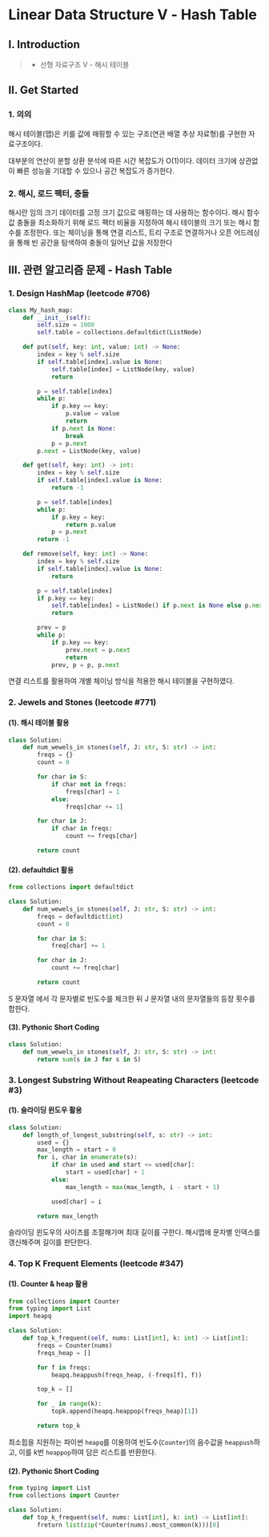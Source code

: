 # Linear Data Structure Ⅴ - Hash Table

## Ⅰ. Introduction

> - 선형 자료구조 Ⅴ - 해시 테이블

## Ⅱ. Get Started

### 1. 의의

해시 테이블(맵)은 키를 값에 매핑할 수 있는 구조(연관 배열 추상 자료형)를 구현한 자료구조이다.

대부분의 연산이 분할 상환 분석에 따른 시간 복잡도가 O(1)이다. 데이터 크기에 상관없이 빠른 성능을 기대할 수 있으나 공간 복잡도가 증가한다.

### 2. 해시, 로드 팩터, 충돌

해시란 임의 크기 데이터를 고정 크기 값으로 매핑하는 데 사용하는 함수이다. 해시 함수 값 충돌을 최소화하기 위해 로드 팩터 비율을 지정하여 해시 테이블의 크기 또는 해시 함수를 조정한다. 또는 체이닝을 통해 연결 리스트, 트리 구조로 연결하거나 오픈 어드레싱을 통해 빈 공간을 탐색하여 충돌이 일어난 값을 저장한다

## Ⅲ. 관련 알고리즘 문제 - Hash Table

### 1. Design HashMap (leetcode #706)

```python
class My_hash_map:
    def __init__(self):
        self.size = 1000
        self.table = collections.defaultdict(ListNode)

    def put(self, key: int, value: int) -> None:
        index = key % self.size
        if self.table[index].value is None:
            self.table[index] = ListNode(key, value)
            return

        p = self.table[index]
        while p:
            if p.key == key:
                p.value = value
                return
            if p.next is None:
                break
            p = p.next
        p.next = ListNode(key, value)

    def get(self, key: int) -> int:
        index = key % self.size
        if self.table[index].value is None:
            return -1

        p = self.table[index]
        while p:
            if p.key = key:
                return p.value
            p = p.next
        return -1

    def remove(self, key: int) -> None:
        index = key % self.size
        if self.table[index].value is None:
            return

        p = self.table[index]
        if p.key == key:
            self.table[index] = ListNode() if p.next is None else p.next
            return

        prev = p
        while p:
            if p.key == key:
                prev.next = p.next
                return
            prev, p = p, p.next
```

연결 리스트를 활용하여 개별 체이닝 방식을 적용한 해시 테이블을 구현하였다.

### 2. Jewels and Stones (leetcode #771)

#### (1). 해시 테이블 활용

```python
class Solution:
    def num_wewels_in stones(self, J: str, S: str) -> int:
        freqs = {}
        count = 0

        for char in S:
            if char not in freqs:
                freqs[char] = 1
            else:
                freqs[char += 1]

        for char in J:
            if char in freqs:
                count += freqs[char]

        return count
```

#### (2). defaultdict 활용

```python
from collections import defaultdict

class Solution:
    def num_wewels_in stones(self, J: str, S: str) -> int:
        freqs = defaultdict(int)
        count = 0

        for char in S:
            freq[char] += 1

        for char in J:
            count += freq[char]

        return count
```

S 문자열 에서 각 문자별로 빈도수를 체크한 뒤 J 문자열 내의 문자열들의 등장 횟수를 합한다.

#### (3). Pythonic Short Coding

```python
class Solution:
    def num_wewels_in stones(self, J: str, S: str) -> int:
        return sum(s in J for s in S)
```

### 3. Longest Substring Without Reapeating Characters (leetcode #3)

#### (1). 슬라이딩 윈도우 활용

```python
class Solution:
    def length_of_longest_substring(self, s: str) -> int:
        used = {}
        max_length = start = 0
        for i, char in enumerate(s):
            if char in used and start <= used[char]:
                start = used[char] + 1
            else:
                max_length = max(max_length, i - start + 1)

            used[char] = i

        return max_length
```

슬라이딩 윈도우의 사이즈를 조절해가며 최대 길이를 구한다. 해시맵에 문자별 인덱스를 갱신해주며 길이를 판단한다.

### 4. Top K Frequent Elements (leetcode #347)

#### (1). Counter & heap 활용

```python
from collections import Counter
from typing import List
import heapq

class Solution:
    def top_k_frequent(self, nums: List[int], k: int) -> List[int]:
        freqs = Counter(nums)
        freqs_heap = []

        for f in freqs:
            heapq.heappush(freqs_heap, (-freqs[f], f))

        top_k = []

        for _ in range(k):
            topk.append(heapq.heappop(freqs_heap)[1])

        return top_k
```

최소힙을 지원하는 파이썬 `heapq`를 이용하여 빈도수(`Counter`)의 음수값을 `heappush`하고, 이를 k번 `heappop`하여 담은 리스트를 반환한다.

#### (2). Pythonic Short Coding

```python
from typing import List
from collections import Counter

class Solution:
    def top_k_frequent(self, nums: List[int], k: int) -> List[int]:
        freturn list(zip(*Counter(nums).most_common(k)))[0]
```

